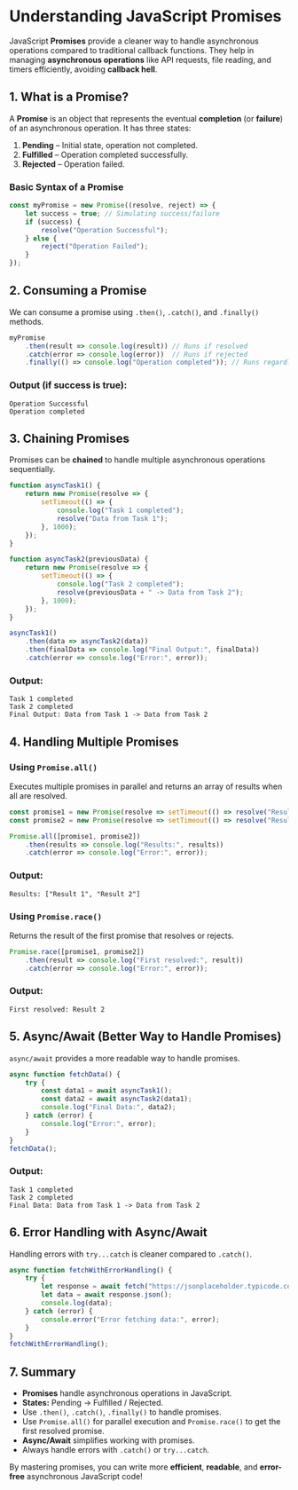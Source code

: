 # Understanding JavaScript Promises

JavaScript **Promises** provide a cleaner way to handle asynchronous operations compared to traditional callback functions. They help in managing **asynchronous operations** like API requests, file reading, and timers efficiently, avoiding **callback hell**.

## 1. What is a Promise?
A **Promise** is an object that represents the eventual **completion** (or **failure**) of an asynchronous operation. It has three states:

1. **Pending** – Initial state, operation not completed.
2. **Fulfilled** – Operation completed successfully.
3. **Rejected** – Operation failed.

### **Basic Syntax of a Promise**
```js
const myPromise = new Promise((resolve, reject) => {
    let success = true; // Simulating success/failure
    if (success) {
        resolve("Operation Successful");
    } else {
        reject("Operation Failed");
    }
});
```

## 2. Consuming a Promise
We can consume a promise using `.then()`, `.catch()`, and `.finally()` methods.

```js
myPromise
    .then(result => console.log(result)) // Runs if resolved
    .catch(error => console.log(error))  // Runs if rejected
    .finally(() => console.log("Operation completed")); // Runs regardless
```

### **Output (if success is true):**
```
Operation Successful
Operation completed
```

## 3. Chaining Promises
Promises can be **chained** to handle multiple asynchronous operations sequentially.

```js
function asyncTask1() {
    return new Promise(resolve => {
        setTimeout(() => {
            console.log("Task 1 completed");
            resolve("Data from Task 1");
        }, 1000);
    });
}

function asyncTask2(previousData) {
    return new Promise(resolve => {
        setTimeout(() => {
            console.log("Task 2 completed");
            resolve(previousData + " -> Data from Task 2");
        }, 1000);
    });
}

asyncTask1()
    .then(data => asyncTask2(data))
    .then(finalData => console.log("Final Output:", finalData))
    .catch(error => console.log("Error:", error));
```

### **Output:**
```
Task 1 completed
Task 2 completed
Final Output: Data from Task 1 -> Data from Task 2
```

## 4. Handling Multiple Promises
### **Using `Promise.all()`**
Executes multiple promises in parallel and returns an array of results when all are resolved.
```js
const promise1 = new Promise(resolve => setTimeout(() => resolve("Result 1"), 2000));
const promise2 = new Promise(resolve => setTimeout(() => resolve("Result 2"), 1000));

Promise.all([promise1, promise2])
    .then(results => console.log("Results:", results))
    .catch(error => console.log("Error:", error));
```

### **Output:**
```
Results: ["Result 1", "Result 2"]
```

### **Using `Promise.race()`**
Returns the result of the first promise that resolves or rejects.
```js
Promise.race([promise1, promise2])
    .then(result => console.log("First resolved:", result))
    .catch(error => console.log("Error:", error));
```

### **Output:**
```
First resolved: Result 2
```

## 5. Async/Await (Better Way to Handle Promises)
`async/await` provides a more readable way to handle promises.

```js
async function fetchData() {
    try {
        const data1 = await asyncTask1();
        const data2 = await asyncTask2(data1);
        console.log("Final Data:", data2);
    } catch (error) {
        console.log("Error:", error);
    }
}
fetchData();
```

### **Output:**
```
Task 1 completed
Task 2 completed
Final Data: Data from Task 1 -> Data from Task 2
```

## 6. Error Handling with Async/Await
Handling errors with `try...catch` is cleaner compared to `.catch()`.

```js
async function fetchWithErrorHandling() {
    try {
        let response = await fetch("https://jsonplaceholder.typicode.com/posts/1");
        let data = await response.json();
        console.log(data);
    } catch (error) {
        console.error("Error fetching data:", error);
    }
}
fetchWithErrorHandling();
```

## 7. Summary
- **Promises** handle asynchronous operations in JavaScript.
- **States:** Pending → Fulfilled / Rejected.
- Use `.then()`, `.catch()`, `.finally()` to handle promises.
- Use `Promise.all()` for parallel execution and `Promise.race()` to get the first resolved promise.
- **Async/Await** simplifies working with promises.
- Always handle errors with `.catch()` or `try...catch`.

By mastering promises, you can write more **efficient**, **readable**, and **error-free** asynchronous JavaScript code!

